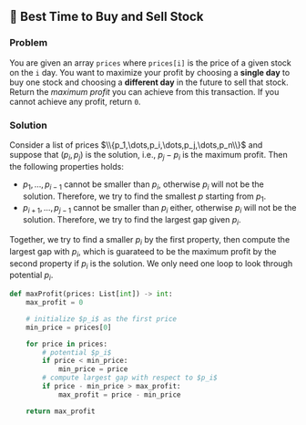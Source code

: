 ## :book: Best Time to Buy and Sell Stock

### Problem
You are given an array `prices` where `prices[i]` is the price of a given stock on the `i` day.
You want to maximize your profit by choosing a **single day** to buy one stock and choosing a **different day** in the future to sell that stock.
Return the *maximum profit* you can achieve from this transaction. If you cannot achieve any profit, return `0`.

### Solution
Consider a list of prices $\\{p_1,\dots,p_i,\dots,p_j,\dots,p_n\\}$ and suppose that $(p_i,p_j)$ is the solution, i.e., $p_j-p_i$ is the maximum profit. Then the following properties holds:

- $p_1,\dots,p_{i-1}$ cannot be smaller than $p_i$, otherwise $p_i$ will not be the solution. Therefore, we try to find the smallest $p$ starting from $p_1$.
- $p_{i+1},\dots,p_{j-1}$ cannot be smaller than $p_i$ either, otherwise $p_i$ will not be the solution. Therefore, we try to find the largest gap given $p_i$.

Together, we try to find a smaller $p_i$ by the first property, then compute the largest gap with $p_i$, which is guarateed to be the maximum profit by the second property if $p_i$ is the solution. We only need one loop to look through potential $p_i$.

```python
def maxProfit(prices: List[int]) -> int:
    max_profit = 0

    # initialize $p_i$ as the first price
    min_price = prices[0]

    for price in prices:
        # potential $p_i$
        if price < min_price:
            min_price = price
        # compute largest gap with respect to $p_i$
        if price - min_price > max_profit:
            max_profit = price - min_price

    return max_profit
```
